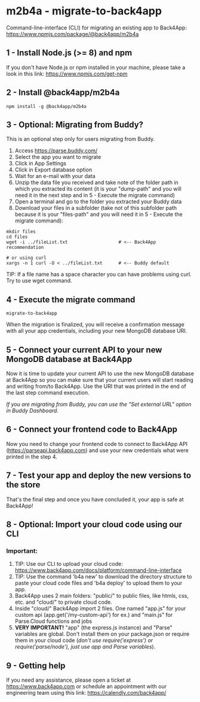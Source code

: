 # m2b4a - migrate-to-back4app
Command-line-interface (CLI) for migrating an existing app to Back4App: https://www.npmjs.com/package/@back4app/m2b4a

## 1 - Install Node.js (>= 8) and npm

If you don't have Node.js or npm installed in your machine, please take a look in this link: https://www.npmjs.com/get-npm

## 2 - Install @back4app/m2b4a
```
npm install -g @back4app/m2b4a
```

## 3 - Optional: Migrating from Buddy?
This is an optional step only for users migrating from Buddy.
1. Access https://parse.buddy.com/
1. Select the app you want to migrate
1. Click in App Settings
1. Click in Export database option
1. Wait for an e-mail with your data
1. Unzip the data file you received and take note of the folder path in which you extracted its content (it is your "dump-path" and you will need it in the next step and in 5 - Execute the migrate command)
1. Open a terminal and go to the folder you extracted your Buddy data
1. Download your files in a subfolder (take not of this subfolder path because it is your "files-path" and you will need it in 5 - Execute the migrate command):
```
mkdir files
cd files
wget -i ../fileList.txt                   # <-- Back4App recommendation

# or using curl
xargs -n 1 curl -O < ../fileList.txt      # <-- Buddy default
```
TIP: If a file name has a space character you can have problems using curl. Try to use wget command. 

## 4 - Execute the migrate command
```
migrate-to-back4app
```

When the migration is finalized, you will receive a confirmation message with all your app credentials, including your new MongoDB database URI.

## 5 - Connect your current API to your new MongoDB database at Back4App
Now it is time to update your current API to use the new MongoDB database at Back4App so you can make sure that your current users will start reading and writing from/to Back4App. Use the URI that was printed in the end of the last step command execution.

*If you are migrating from Buddy, you can use the "Set external URL" option in Buddy Dashboard.*

## 6 - Connect your frontend code to Back4App
Now you need to change your frontend code to connect to Back4App API (https://parseapi.back4app.com) and use your new credentials what were printed in the step 4.

## 7 - Test your app and deploy the new versions to the store
That's the final step and once you have concluded it, your app is safe at Back4App!

## 8 - Optional: Import your cloud code using our CLI

### Important:
1. TIP: Use our CLI to upload your cloud code: https://www.back4app.com/docs/platform/command-line-interface 
1. TIP: Use the command 'b4a new' to download the directory structure to paste your cloud code files and 'b4a deploy' to upload them to your app.
1. Back4App uses 2 main folders: "public/" to public files, like htmls, css, etc. and "cloud/" to private cloud code.
1. Inside "cloud/" Back4App import 2 files. One named "app.js" for your custom api (app.get('/my-custom-api') for ex.) and "main.js" for Parse.Cloud functions and jobs  
1. __VERY IMPORTANT!__ "app" (the express.js instance) and "Parse" variables are global. Don't install them on your package.json or require them in your cloud code (_don't use require('express') or require('parse/node'), just use app and Parse variables_).

## 9 - Getting help
If you need any assistance, please open a ticket at https://www.back4app.com or schedule an appointment with our engineering team using this link: https://calendly.com/back4app/

